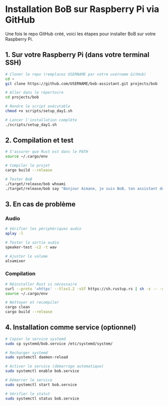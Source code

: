# Installation BoB sur Raspberry Pi via GitHub

Une fois le repo GitHub créé, voici les étapes pour installer BoB sur votre Raspberry Pi.

## 1. Sur votre Raspberry Pi (dans votre terminal SSH)

```bash
# Cloner le repo (remplacez USERNAME par votre username GitHub)
cd ~
git clone https://github.com/USERNAME/bob-assistant.git projects/bob

# Aller dans le répertoire
cd projects/bob

# Rendre le script exécutable
chmod +x scripts/setup_day1.sh

# Lancer l'installation complète
./scripts/setup_day1.sh
```

## 2. Compilation et test

```bash
# S'assurer que Rust est dans le PATH
source ~/.cargo/env

# Compiler le projet
cargo build --release

# Tester BoB
./target/release/bob whoami
./target/release/bob say "Bonjour Aimane, je suis BoB, ton assistant domestique local"
```

## 3. En cas de problème

### Audio
```bash
# Vérifier les périphériques audio
aplay -l

# Tester la sortie audio
speaker-test -c2 -t wav

# Ajuster le volume
alsamixer
```

### Compilation
```bash
# Réinstaller Rust si nécessaire
curl --proto '=https' --tlsv1.2 -sSf https://sh.rustup.rs | sh -s -- -y
source ~/.cargo/env

# Nettoyer et recompiler
cargo clean
cargo build --release
```

## 4. Installation comme service (optionnel)

```bash
# Copier le service systemd
sudo cp systemd/bob.service /etc/systemd/system/

# Recharger systemd
sudo systemctl daemon-reload

# Activer le service (démarrage automatique)
sudo systemctl enable bob.service

# Démarrer le service
sudo systemctl start bob.service

# Vérifier le statut
sudo systemctl status bob.service

